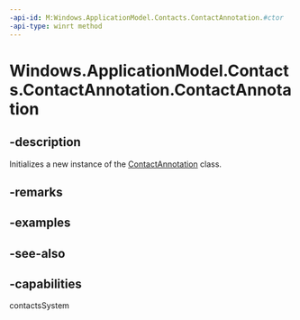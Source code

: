 ```yaml
---
-api-id: M:Windows.ApplicationModel.Contacts.ContactAnnotation.#ctor
-api-type: winrt method
---
```


<!-- Method syntax
public ContactAnnotation()
-->

# Windows.ApplicationModel.Contacts.ContactAnnotation.ContactAnnotation

## -description
Initializes a new instance of the [ContactAnnotation](contactannotation.md) class.

## -remarks

## -examples

## -see-also

## -capabilities
contactsSystem
